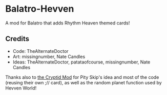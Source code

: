# Balatro-Hevven
A mod for Balatro that adds Rhythm Heaven themed cards!

## Credits
- Code: TheAlternateDoctor
- Art: missingnumber, Nate Candles
- Ideas: TheAlternateDoctor, patataofcourse, missingnumber, Nate Candles

Thanks also to [the Cryptid Mod](https://github.com/MathIsFun0/Cryptid) for Pity Skip's idea and most of the code (reusing their own ;// card), as well as the random planet function used by Hevven World!
